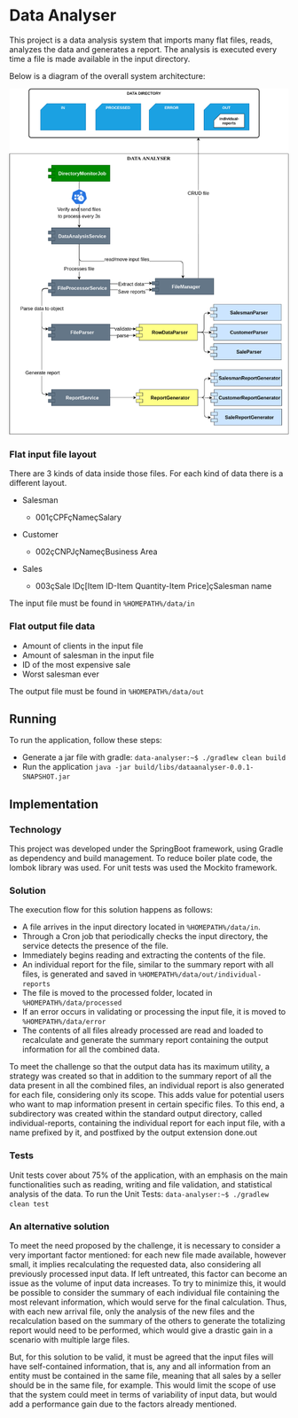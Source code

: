# Data Analyser

This project is a data analysis system that imports many flat files, reads, analyzes the data and generates a report. The analysis is
executed every time a file is made available in the input directory.

Below is a diagram of the overall system architecture:

![Data Analyser Architecture](data-analyser-arch.png?raw=true "Data Analyser Architecture")

### Flat input file layout
There are 3 kinds of data inside those files. For each kind of data there is a different layout.

 - Salesman
    - 001çCPFçNameçSalary

 - Customer
    - 002çCNPJçNameçBusiness Area
 - Sales
    - 003çSale IDç[Item ID-Item Quantity-Item Price]çSalesman name

The input file must be found in `%HOMEPATH%/data/in`

### Flat output file data
 - Amount of clients in the input file
 - Amount of salesman in the input file
 - ID of the most expensive sale
 - Worst salesman ever

The output file must be found in `%HOMEPATH%/data/out`

## Running
To run the application, follow these steps:
 - Generate a jar file with gradle: `data-analyser:~$ ./gradlew clean build` 
 - Run the application `java -jar build/libs/dataanalyser-0.0.1-SNAPSHOT.jar`

## Implementation
### Technology
This project was developed under the SpringBoot framework, using Gradle as dependency and build management. 
To reduce boiler plate code, the lombok library was used. For unit tests was used the Mockito framework.

### Solution
The execution flow for this solution happens as follows:
  - A file arrives in the input directory located in `%HOMEPATH%/data/in`.
- Through a Cron job that periodically checks the input directory, the service detects the presence of the file.
- Immediately begins reading and extracting the contents of the file.
- An individual report for the file, similar to the summary report with all files, is generated and saved in `%HOMEPATH%/data/out/individual-reports`
- The file is moved to the processed folder, located in `%HOMEPATH%/data/processed`
- If an error occurs in validating or processing the input file, it is moved to `%HOMEPATH%/data/error`
- The contents of all files already processed are read and loaded to recalculate and generate the summary report containing the output information for all the combined data.

To meet the challenge so that the output data has its maximum utility, a strategy was created so that in addition to the
summary report of all the data present in all the combined files, an individual report is also generated for each file, 
considering only its scope. This adds value for potential users who want to map information present in certain specific 
files.
To this end, a subdirectory was created within the standard output directory, called individual-reports, containing the 
individual report for each input file, with a name prefixed by it, and postfixed by the output extension done.out

### Tests
Unit tests cover about 75% of the application, with an emphasis on the main functionalities such as reading, writing and
file validation, and statistical analysis of the data.
To run the Unit Tests: `data-analyser:~$ ./gradlew clean test` 

### An alternative solution
To meet the need proposed by the challenge, it is necessary to consider a very important factor mentioned: for each new
file made available, however small, it implies recalculating the requested data, also considering all previously processed
input data. If left untreated, this factor can become an issue as the volume of input data increases. To try to minimize
this, it would be possible to consider the summary of each individual file containing the most relevant information, which
would serve for the final calculation. Thus, with each new arrival file, only the analysis of the new files and the
recalculation based on the summary of the others to generate the totalizing report would need to be performed, which would
give a drastic gain in a scenario with multiple large files.

But, for this solution to be valid, it must be agreed that the input files will have self-contained information, that is,
any and all information from an entity must be contained in the same file, meaning that all sales by a seller should be
in the same file, for example. This would limit the scope of use that the system could meet in terms of variability of
input data, but would add a performance gain due to the factors already mentioned.